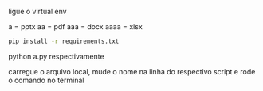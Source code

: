 ligue o virtual env 

a = pptx
aa = pdf
aaa = docx 
aaaa = xlsx


```bash
pip install -r requirements.txt
```

python a.py 
respectivamente

carregue o arquivo local, mude o nome na linha do respectivo script e rode o comando no terminal